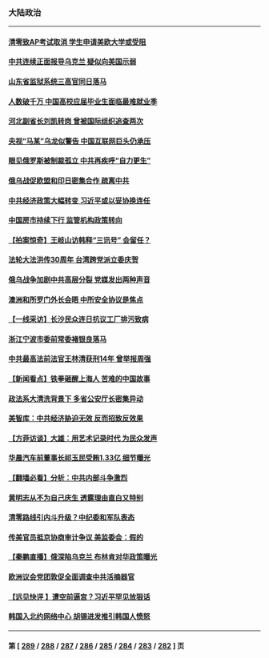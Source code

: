 ### 大陆政治
---
#### [清零致AP考试取消 学生申请美欧大学或受阻](../../pages/ncid277/n13729570.md) 
#### [中共连续正面报导乌克兰 疑似向美国示弱](../../pages/ncid277/n13729701.md) 
#### [山东省监狱系统三高官同日落马](../../pages/ncid277/n13729690.md) 
#### [人数破千万 中国高校应届毕业生面临最难就业季](../../pages/ncid277/n13729680.md) 
#### [河北副省长刘凯转岗 曾被国际组织追查两次](../../pages/ncid277/n13729676.md) 
#### [央视“马某”乌龙似警告 中国互联网巨头仍承压](../../pages/ncid277/n13729673.md) 
#### [眼见俄罗斯被制裁孤立 中共再疾呼“自力更生”](../../pages/ncid277/n13729666.md) 
#### [俄乌战促欧盟和印日密集合作 疏离中共](../../pages/ncid277/n13727386.md) 
#### [中共经济政策大幅转变 习近平或以妥协换连任](../../pages/ncid277/n13729657.md) 
#### [中国房市持续下行 监管机构政策转向](../../pages/ncid277/n13729584.md) 
#### [【拍案惊奇】王岐山访韩释“三讯号” 会留任？](../../pages/ncid277/n13729532.md) 
#### [法轮大法洪传30周年 台湾跨党派立委庆贺](../../pages/ncid277/n13729159.md) 
#### [俄乌战争加剧中共高层分裂 党媒发出两种声音](../../pages/ncid277/n13729604.md) 
#### [澳洲和所罗门外长会晤 中所安全协议是焦点](../../pages/ncid277/n13729569.md) 
#### [【一线采访】长沙民众连日抗议工厂排污致病](../../pages/ncid277/n13729392.md) 
#### [浙江宁波市委前常委褚银良落马](../../pages/ncid277/n13729445.md) 
#### [中共最高法前法官王林清获刑14年 曾举报周强](../../pages/ncid277/n13729348.md) 
#### [【新闻看点】铁拳砸醒上海人 苦难的中国故事](../../pages/ncid277/n13729051.md) 
#### [政法系大清洗背景下 多省公安厅长密集异动](../../pages/ncid277/n13729289.md) 
#### [美智库：中共经济胁迫无效 反而招致反效果](../../pages/ncid277/n13729147.md) 
#### [【方菲访谈】大雄：用艺术记录时代 为民众发声](../../pages/ncid277/n13728995.md) 
#### [华晨汽车前董事长祁玉民受贿1.33亿 细节曝光](../../pages/ncid277/n13729170.md) 
#### [【翻墙必看】分析：中共内部斗争激烈](../../pages/ncid277/n13729148.md) 
#### [黄明志从不为自己庆生 透露理由直白又特别](../../pages/ncid277/n13728963.md) 
#### [清零路线引内斗升级？中纪委和军队表态](../../pages/ncid277/n13729106.md) 
#### [传美官员抵京协商审计争议 美监委会：假的](../../pages/ncid277/n13729146.md) 
#### [【秦鹏直播】俄深陷乌克兰 布林肯对华政策曝光](../../pages/ncid277/n13729024.md) 
#### [欧洲议会党团敦促全面调查中共活摘器官](../../pages/ncid277/n13729021.md) 
#### [【远见快评 】遭空前逼宫？习近平罕见放狠话](../../pages/ncid277/n13729030.md) 
#### [韩国入北约网络中心 胡锡进发推引韩国人愤怒](../../pages/ncid277/n13728936.md) 

---
#### 第 [ [289](./289.md) / [288](./288.md) / [287](./287.md) / [286](./286.md) / [285](./285.md) / [284](./284.md) / [283](./283.md) / [282](./282.md) ] 页
